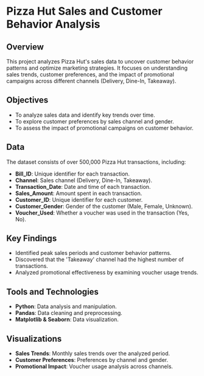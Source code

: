 # Pizza Hut Sales and Customer Behavior Analysis

## Overview
This project analyzes Pizza Hut's sales data to uncover customer behavior patterns and optimize marketing strategies. It focuses on understanding sales trends, customer preferences, and the impact of promotional campaigns across different channels (Delivery, Dine-In, Takeaway).

## Objectives
- To analyze sales data and identify key trends over time.
- To explore customer preferences by sales channel and gender.
- To assess the impact of promotional campaigns on customer behavior.

## Data
The dataset consists of over 500,000 Pizza Hut transactions, including:
- **Bill_ID**: Unique identifier for each transaction.
- **Channel**: Sales channel (Delivery, Dine-In, Takeaway).
- **Transaction_Date**: Date and time of each transaction.
- **Sales_Amount**: Amount spent in each transaction.
- **Customer_ID**: Unique identifier for each customer.
- **Customer_Gender**: Gender of the customer (Male, Female, Unknown).
- **Voucher_Used**: Whether a voucher was used in the transaction (Yes, No).

## Key Findings
- Identified peak sales periods and customer behavior patterns.
- Discovered that the 'Takeaway' channel had the highest number of transactions.
- Analyzed promotional effectiveness by examining voucher usage trends.

## Tools and Technologies
- **Python**: Data analysis and manipulation.
- **Pandas**: Data cleaning and preprocessing.
- **Matplotlib & Seaborn**: Data visualization.

## Visualizations
- **Sales Trends**: Monthly sales trends over the analyzed period.
- **Customer Preferences**: Preferences by channel and gender.
- **Promotional Impact**: Voucher usage analysis across channels.

